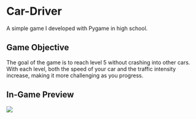 # Car-Driver
A simple game I developed with Pygame in high school.

## Game Objective
The goal of the game is to reach level 5 without crashing into other cars. With each level, both the speed of your car and the traffic intensity increase, making it more challenging as you progress.

## In-Game Preview
![](assets/In-Game-Preview.gif)

